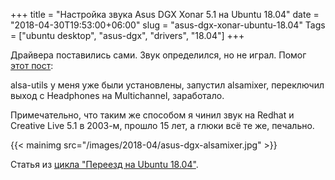 +++
title = "Настройка звука Asus DGX Xonar 5.1 на Ubuntu 18.04"
date = "2018-04-30T19:53:00+06:00"
slug = "asus-dgx-xonar-ubuntu-18.04"
Tags = ["ubuntu desktop", "asus-dgx", "drivers", "18.04"]
+++

Драйвера поставились сами. Звук определился, но не играл. Помог [этот пост](https://askubuntu.com/questions/598759/asus-xonar-dgx-recognized-but-no-sound):

alsa-utils у меня уже были установлены, запустил alsamixer, переключил выход с Headphones на Multichannel, заработало.

Примечательно, что таким же способом я чинил звук на Redhat и Creative Live 5.1 в 2003-м, прошло 15 лет, а глюки всё те же, печально.

{{< mainimg src="/images/2018-04/asus-dgx-alsamixer.jpg" >}}

<!--more-->

Статья из [цикла "Переезд на Ubuntu 18.04"](/blog/2018/04/30/windows-ubuntu-18.04-migrate/).
